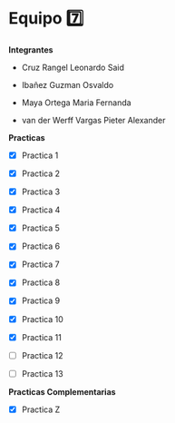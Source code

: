 # Equipo 7️⃣

**Integrantes**

- Cruz Rangel Leonardo Said

- Ibañez Guzman Osvaldo

- Maya Ortega Maria Fernanda

- van der Werff Vargas Pieter Alexander

**Practicas**

- [x] Practica 1
- [x] Practica 2
- [x] Practica 3
- [x] Practica 4
- [x] Practica 5
- [x] Practica 6
- [x] Practica 7
- [x] Practica 8
- [x] Practica 9
- [x] Practica 10
- [x] Practica 11
- [ ] Practica 12
- [ ] Practica 13


**Practicas Complementarias**

- [x] Practica Z

